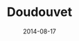 ---
layout: post
title: "Doudouvet"
date: 2014-08-17
categories: [Masuda]
image: http://www.pokepedia.fr/images/8/8b/Doudouvet-NB.png
caught: Doudouvet
location: Route 7
level: oeuf
version: X
---